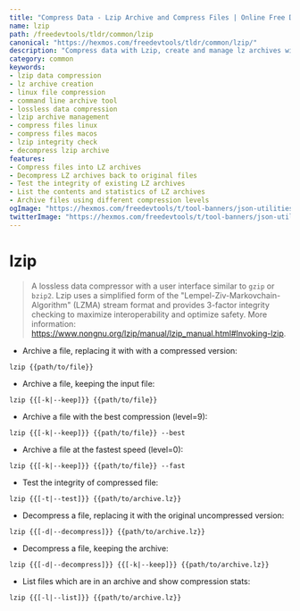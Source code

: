 ```yaml
---
title: "Compress Data - Lzip Archive and Compress Files | Online Free DevTools by Hexmos"
name: lzip
path: /freedevtools/tldr/common/lzip
canonical: "https://hexmos.com/freedevtools/tldr/common/lzip/"
description: "Compress data with Lzip, create and manage lz archives with this powerful command-line tool. Free online tool, no registration required. Optimize storage and transfer files efficiently."
category: common
keywords:
- lzip data compression
- lz archive creation
- linux file compression
- command line archive tool
- lossless data compression
- lzip archive management
- compress files linux
- compress files macos
- lzip integrity check
- decompress lzip archive
features:
- Compress files into LZ archives
- Decompress LZ archives back to original files
- Test the integrity of existing LZ archives
- List the contents and statistics of LZ archives
- Archive files using different compression levels
ogImage: "https://hexmos.com/freedevtools/t/tool-banners/json-utilities-banner.png"
twitterImage: "https://hexmos.com/freedevtools/t/tool-banners/json-utilities-banner.png"
---
```


# lzip

> A lossless data compressor with a user interface similar to `gzip` or `bzip2`.
> Lzip uses a simplified form of the "Lempel-Ziv-Markovchain-Algorithm" (LZMA) stream format and provides 3-factor integrity checking to maximize interoperability and optimize safety.
> More information: <https://www.nongnu.org/lzip/manual/lzip_manual.html#Invoking-lzip>.

- Archive a file, replacing it with with a compressed version:

`lzip {{path/to/file}}`

- Archive a file, keeping the input file:

`lzip {{[-k|--keep]}} {{path/to/file}}`

- Archive a file with the best compression (level=9):

`lzip {{[-k|--keep]}} {{path/to/file}} --best`

- Archive a file at the fastest speed (level=0):

`lzip {{[-k|--keep]}} {{path/to/file}} --fast`

- Test the integrity of compressed file:

`lzip {{[-t|--test]}} {{path/to/archive.lz}}`

- Decompress a file, replacing it with the original uncompressed version:

`lzip {{[-d|--decompress]}} {{path/to/archive.lz}}`

- Decompress a file, keeping the archive:

`lzip {{[-d|--decompress]}} {{[-k|--keep]}} {{path/to/archive.lz}}`

- List files which are in an archive and show compression stats:

`lzip {{[-l|--list]}} {{path/to/archive.lz}}`
